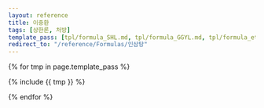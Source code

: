 ```yaml
---
layout: reference
title: 이중환
tags: [상한론, 처방]
template_pass: [tpl/formula_SHL.md, tpl/formula_GGYL.md, tpl/formula_etc.md]
redirect_to: "/reference/Formulas/인삼탕"
---
```



{% for tmp in page.template_pass %}

{% include {{ tmp }} %}

{% endfor %}
